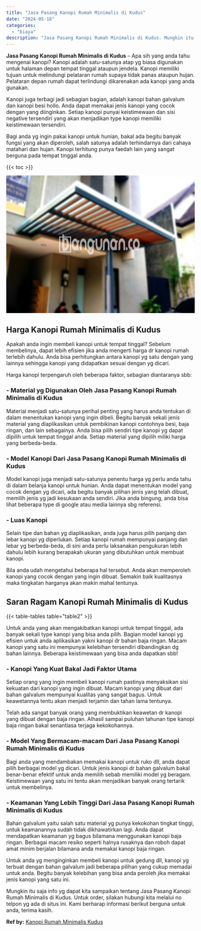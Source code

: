 ```yaml
---
title: "Jasa Pasang Kanopi Rumah Minimalis di Kudus"
date: "2024-05-18"
categories: 
  - "biaya"
description: "Jasa Pasang Kanopi Rumah Minimalis di Kudus. Mungkin itu saja info yg dapat kita sampaikan tentang Jasa Pasang Kanopi Rumah Minimalis di Kudus. Untuk order,..."
---
```


**Jasa Pasang Kanopi Rumah Minimalis di Kudus** – Apa sih yang anda tahu mengenai kanopi? Kanopi adalah satu-satunya atap yg biasa digunakan untuk halaman depan tempat tinggal ataupun jendela. Kanopi memiliki tujuan untuk melindungi pelataran rumah supaya tidak panas ataupun hujan. Pelataran depan rumah dapat terlindungi dikarenakan ada kanopi yang anda gunakan.

Kanopi juga terbagi jadi sebagian bagian, adalah kanopi bahan galvalum dan kanopi besi hollo. Anda dapat memakai jenis kanopi yang cocok dengan yang diinginkan. Setiap kanopi punyai keistimewaan dan sisi negative tersendiri yang akan menjadikan type kanopi memiliki keistimewaan tersendiri.

Bagi anda yg ingin pakai kanopi untuk hunian, bakal ada begitu banyak fungsi yang akan diperoleh, salah satunya adalah terhindarnya dari cahaya matahari dan hujan. Kanopi terhitung punya faedah lain yang sangat berguna pada tempat tinggal anda.

{{< toc >}}

![Jasa Pasang Kanopi Rumah Minimalis di Kudus](/images/harga-kanopi-minimalis-54.png)

## Harga Kanopi Rumah Minimalis di Kudus

Apakah anda ingin membeli kanopi untuk tempat tinggal? Sebelum membelinya, dapat lebih efisien jika anda mengerti harga dr kanopi rumah terlebih dahulu. Anda bisa perhitungkan antara kanopi yg satu dengan yang lainnya sehingga kanopi yang didapatkan sesuai dengan yg dicari.

Harga kanopi terpengaruh oleh beberapa faktor, sebagian diantaranya sbb:

### \- Material yg Digunakan Oleh Jasa Pasang Kanopi Rumah Minimalis di Kudus

Material menjadi satu-satunya perihal penting yang harus anda tentukan di dalam menentukan kanopi yang ingin dibeli. Begitu banyak sekali jenis material yang diaplikasikan untuk pembikinan kanopi contohnya besi, baja ringan, dan lain sebagainya. Anda bisa pilih sendiri tipe kanopi yg dapat dipilih untuk tempat tinggal anda. Setiap material yang dipilih miliki harga yang berbeda-beda.

### \- Model Kanopi Dari Jasa Pasang Kanopi Rumah Minimalis di Kudus

Model kanopi juga menjadi satu-satunya penentu harga yg perlu anda tahu di dalam belanja kanopi untuk hunian. Anda dapat menentukan model yang cocok dengan yg dicari, ada begitu banyak pilihan jenis yang telah dibuat, memilih jenis yg jadi kesukaan anda sendiri. Jika anda bingung, anda bisa lihat beberapa type di google atau media lainnya sbg referensi.

### \- Luas Kanopi

Selain tipe dan bahan yg diaplikasikan, anda juga harus pilih panjang dan lebar kanopi yg diperlukan. Setiap kanopi rumah mempunyai panjang dan lebar yg berbeda-beda, di sini anda perlu laksanakan pengukuran lebih dahulu lebih kurang berapakah ukuran yang dibutuhkan untuk membuat kanopi.

Bila anda udah mengetahui beberapa hal tersebut. Anda akan memperoleh kanopi yang cocok dengan yang ingin dibuat. Semakin baik kualitasnya maka tingkatan harganya akan makin mahal tentunya.

## Saran Ragam Kanopi Rumah Minimalis di Kudus

{{< table-tables table="table2" >}}

Untuk anda yang akan mengakibatkan kanopi untuk tempat tinggal, ada banyak sekali type kanopi yang bisa anda pilih. Bagian model kanopi yg efisien untuk anda aplikasikan yakni kanopi dr bahan baja ringan. Macam kanopi yang satu ini mempunyai kelebihan tersendiri dibandingkan dg bahan lainnya. Beberapa keistimewaan yang bisa anda dapatkan sbb!

### \- Kanopi Yang Kuat Bakal Jadi Faktor Utama

Setiap orang yang ingin membeli kanopi rumah pastinya menyaksikan sisi kekuatan dari kanopi yang ingin dibuat. Macam kanopi yang dibuat dari bahan galvalum mempunyai kualitas yang sangat bagus. Untuk keawetannya tentu akan menjadi terjamin dan tahan lama tentunya.

Telah ada sangat banyak orang yang membuktikan keawetan dr kanopi yang dibuat dengan baja ringan. Alhasil sampai puluhan tahunan tipe kanopi baja ringan bakal senantiasa terjaga kekokohannya.

### \- Model Yang Bermacam-macam Dari Jasa Pasang Kanopi Rumah Minimalis di Kudus

Bagi anda yang mendambakan memakai kanopi untuk ruko dll, anda dapat pilih berbagai model yg dicari. Untuk jenis kanopi dr bahan galvalum bakal benar-benar efektif untuk anda memilih sebab memiliki model yg beragam. Keistimewaan yang satu ini tentu akan menjadikan banyak orang tertarik untuk membelinya.

### \- Keamanan Yang Lebih Tinggi Dari Jasa Pasang Kanopi Rumah Minimalis di Kudus

Bahan galvalum yaitu salah satu material yg punya kekokohan tingkat tinggi, untuk keamanannya sudah tidak dikhawatirkan lagi. Anda dapat mendapatkan keamanan yg bagus bilamana menggunakan kanopi baja ringan. Berbagai macam resiko seperti halnya rusaknya dan roboh dapat amat minim berjalan bilamana anda memakai kanopi baja ringan.

Untuk anda yg menginginkan membeli kanopi untuk gedung dll, kanopi yg terbuat dengan bahan galvalum jadi beberapa pilihan yang cukup memadai untuk anda. Begitu banyak kelebihan yang bisa anda peroleh jika memakai jenis kanopi yang satu ini.

Mungkin itu saja info yg dapat kita sampaikan tentang Jasa Pasang Kanopi Rumah Minimalis di Kudus. Untuk order, silakan hubungi kita melalui no telpon yg ada di situs ini. Kami berharap informasi berikut berguna untuk anda, terima kasih.

**Ref by:**  [Kanopi Rumah Minimalis Kudus](https://id.wikipedia.org/wiki/Kanopi)
